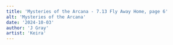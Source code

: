 ```yaml
---
title: 'Mysteries of the Arcana - 7.13 Fly Away Home, page 6'
alt: 'Mysteries of the Arcana'
date: '2024-10-03'
author: 'J Gray'
artist: 'Keira'
---
```

